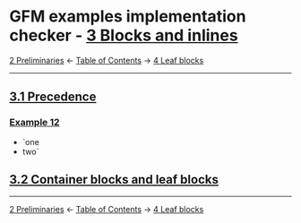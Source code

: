 # GFM examples implementation checker - [3 Blocks and inlines](https://higuma.github.io/github-flabored-markdown/#blocks-and-inlines)

[2 Preliminaries](preliminaries.md)
← [Table of Contents](index.md) →
[4 Leaf blocks](leaf-blocks.md)

------------------------------------------------------------------------

## [3.1 Precedence](https://higuma.github.io/github-flabored-markdown/#precedence)

### [Example 12](https://higuma.github.io/github-flabored-markdown/#example-12)

- `one
- two`

## [3.2 Container blocks and leaf blocks](https://higuma.github.io/github-flabored-markdown/#container-blocks-and-leaf-blocks)

------------------------------------------------------------------------

[2 Preliminaries](preliminaries.md)
← [Table of Contents](index.md) →
[4 Leaf blocks](leaf-blocks.md)
